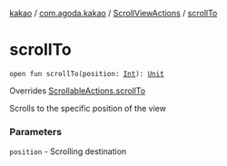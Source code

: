 [kakao](../../index.md) / [com.agoda.kakao](../index.md) / [ScrollViewActions](index.md) / [scrollTo](.)

# scrollTo

`open fun scrollTo(position: `[`Int`](https://kotlinlang.org/api/latest/jvm/stdlib/kotlin/-int/index.html)`): `[`Unit`](https://kotlinlang.org/api/latest/jvm/stdlib/kotlin/-unit/index.html)

Overrides [ScrollableActions.scrollTo](../-scrollable-actions/scroll-to.md)

Scrolls to the specific position of the view

### Parameters

`position` - Scrolling destination